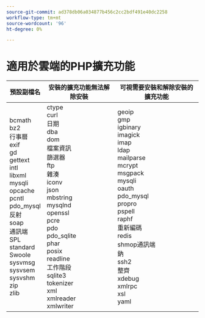 ```yaml
---
source-git-commit: ad378db06a034877b456c2cc2bdf491e40dc2258
workflow-type: tm+mt
source-wordcount: '96'
ht-degree: 0%

---
```

# 適用於雲端的PHP擴充功能

<table style="table-layout:auto">
    <thead>
      <tr>
        <th>
            預設副檔名
        </th>
        <th>
            安裝的擴充功能無法解除安裝
        </th>
        <th>
            可視需要安裝和解除安裝的擴充功能
        </th>
      </tr>
    </thead>
    <tbody>
        <tr>
            <td>
                bcmath<br>
                bz2<br>
                行事曆<br>
                exif<br>
                gd<br>
                gettext<br>
                intl<br>
                libxml<br>
                mysqli<br>
                opcache<br>
                pcntl<br>
                pdo_mysql<br>
                反射<br>
                soap<br>
                通訊端<br>
                SPL<br>
                standard<br>
                Swoole<br>
                sysvmsg<br>
                sysvsem<br>
                sysvshm<br>
                zip<br>
                zlib<br>
            </td>
            <td>
                ctype<br>
                curl<br>
                日期<br>
                dba<br>
                dom<br>
                檔案資訊<br>
                篩選器<br>
                ftp<br>
                雜湊<br>
                iconv<br>
                json<br>
                mbstring<br>
                mysqlnd<br>
                openssl<br>
                pcre<br>
                pdo<br>
                pdo_sqlite<br>
                phar<br>
                posix<br>
                readline<br>
                工作階段<br>
                sqlite3<br>
                tokenizer<br>
                xml<br>
                xmlreader<br>
                xmlwriter<br>
            </td>
            <td>
                geoip<br>
                gmp<br>
                igbinary<br>
                imagick<br>
                imap<br>
                ldap<br>
                mailparse<br>
                mcrypt<br>
                msgpack<br>
                mysqli<br>
                oauth<br>
                pdo_mysql<br>
                propro<br>
                pspell<br>
                raphf<br>
                重新編碼<br>
                redis<br>
                shmop通訊端<br>
                鈉<br>
                ssh2<br>
                整齊<br>
                xdebug<br>
                xmlrpc<br>
                xsl<br>
                yaml<br>
            </td>
        </tr>
    </tbody>
</table>
